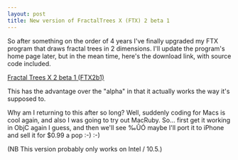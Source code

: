 ```yaml
---
layout: post
title: New version of FractalTrees X (FTX) 2 beta 1
---
```



So after something on the order of 4 years I've finally upgraded my FTX program that draws fractal trees in 2 dimensions. I'll update the program's home page later, but in the mean time, here's the download link, with source code included.

<a href="/weblog/files/2008/FTX2b1.zip">Fractal Trees X 2 beta 1 (FTX2b1)</a>

This has the advantage over the "alpha" in that it actually works the way it's supposed to.

Why am I returning to this after so long? Well, suddenly coding for Macs is cool again, and also I was going to try out MacRuby. So... first get it working in ObjC again I guess, and then we'll see ‰ÛÓ maybe I'll port it to iPhone and sell it for $0.99 a pop :-) :-)

(NB This version probably only works on Intel / 10.5.)
